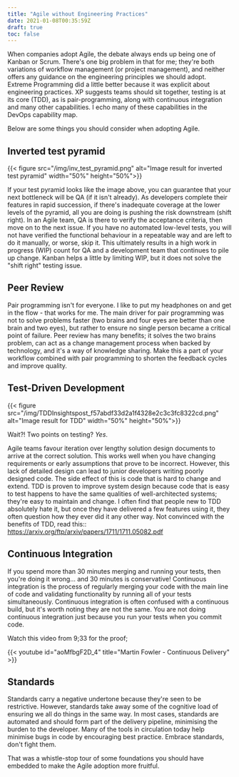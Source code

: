 ```yaml
---
title: "Agile without Engineering Practices"
date: 2021-01-08T00:35:59Z
draft: true
toc: false
---
```


When companies adopt Agile, the debate always ends up being one of Kanban or Scrum. There's one big problem in that for me; they're both variations of workflow management (or project management), and neither offers any guidance on the engineering principles we should adopt. Extreme Programming did a little better because it was explicit about engineering practices. XP suggests teams should sit together, testing is at its core (TDD), as is pair-programming, along with continuous integration and many other capabilities. I echo many of these capabilities in the DevOps capability map.

Below are some things you should consider when adopting Agile.

## Inverted test pyramid
{{< figure src="/img/inv_test_pyramid.png" alt="Image result for inverted test pyramid" width="50%" height="50%">}}


If your test pyramid looks like the image above, you can guarantee that your next bottleneck will be QA (if it isn't already). As developers complete their features in rapid succession, if there's inadequate coverage at the lower levels of the pyramid, all you are doing is pushing the risk downstream (shift right). In an Agile team, QA is there to verify the acceptance criteria, then move on to the next issue. If you have no automated low-level tests, you will not have verified the functional behaviour in a repeatable way and are left to do it manually, or worse, skip it. This ultimately results in a high work in progress (WIP) count for QA and a development team that continues to pile up change. Kanban helps a little by limiting WIP, but it does not solve the "shift right" testing issue.

## Peer Review
Pair programming isn't for everyone. I like to put my headphones on and get in the flow - that works for me. The main driver for pair programming was not to solve problems faster (two brains and four eyes are better than one brain and two eyes), but rather to ensure no single person became a critical point of failure. Peer review has many benefits; it solves the two brains problem, can act as a change management process when backed by technology, and it's a way of knowledge sharing. Make this a part of your workflow combined with pair programming to shorten the feedback cycles and improve quality.

## Test-Driven Development
{{< figure src="/img/TDDInsightspost_f57abdf33d2a1f4328e2c3c3fc8322cd.png" alt="Image result for TDD" width="50%" height="50%">}}

Wait?! Two points on testing? _Yes_. 

Agile teams favour iteration over lengthy solution design documents to arrive at the correct solution. This works well when you have changing requirements or early assumptions that prove to be incorrect. However, this lack of detailed design can lead to junior developers writing poorly designed code. The side effect of this is code that is hard to change and extend. TDD is proven to improve system design because code that is easy to test happens to have the same qualities of well-architected systems; they're easy to maintain and change. I often find that people new to TDD absolutely hate it, but once they have delivered a few features using it, they often question how they ever did it any other way. Not convinced with the benefits of TDD, read this:: https://arxiv.org/ftp/arxiv/papers/1711/1711.05082.pdf

## Continuous Integration
If you spend more than 30 minutes merging and running your tests, then you're doing it wrong... and 30 minutes is conservative! Continuous integration is the process of regularly merging your code with the main line of code and validating functionality by running all of your tests simultaneously. Continuous integration is often confused with a continuous build, but it's worth noting they are not the same. You are not doing continuous integration just because you run your tests when you commit code.

Watch this video from 9;33 for the proof;

{{< youtube id="aoMfbgF2D_4" title="Martin Fowler - Continuous Delivery" >}}



## Standards
Standards carry a negative undertone because they're seen to be restrictive. However, standards take away some of the cognitive load of ensuring we all do things in the same way. In most cases, standards are automated and should form part of the delivery pipeline, minimising the burden to the developer. Many of the tools in circulation today help minimise bugs in code by encouraging best practice. Embrace standards, don't fight them.



That was a whistle-stop tour of some foundations you should have embedded to make the Agile adoption more fruitful.